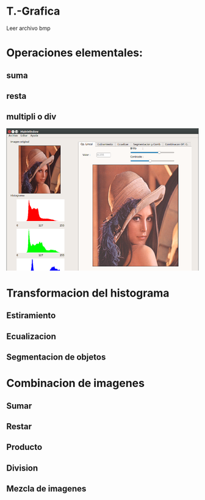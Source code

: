 # T.-Grafica
Leer archivo bmp

# Operaciones elementales:
## suma
## resta
## multipli o div
![Operacciones elementales con escalares](screenshots/op_lineales.png)

# Transformacion del histograma
## Estiramiento
## Ecualizacion
## Segmentacion de objetos

# Combinacion de imagenes
## Sumar
## 	Restar
## 	Producto
## 	Division
## 	Mezcla de imagenes
